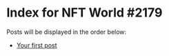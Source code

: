 # Index for NFT World #2179
Posts will be displayed in the order below:

- [Your first post](./001-first.md)

